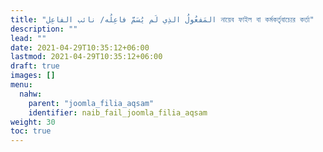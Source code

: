 ```yaml
---
title: "المَفعُولُ الذِي لَم يُسَمَّ فاعِلُه/ نائب الفاعِل নায়েব ফাইল বা কর্মকর্তৃবাচ্যের কর্তা"
description: ""
lead: ""
date: 2021-04-29T10:35:12+06:00
lastmod: 2021-04-29T10:35:12+06:00
draft: true
images: []
menu: 
  nahw:
    parent: "joomla_filia_aqsam"
    identifier: naib_fail_joomla_filia_aqsam
weight: 30
toc: true
---
```



